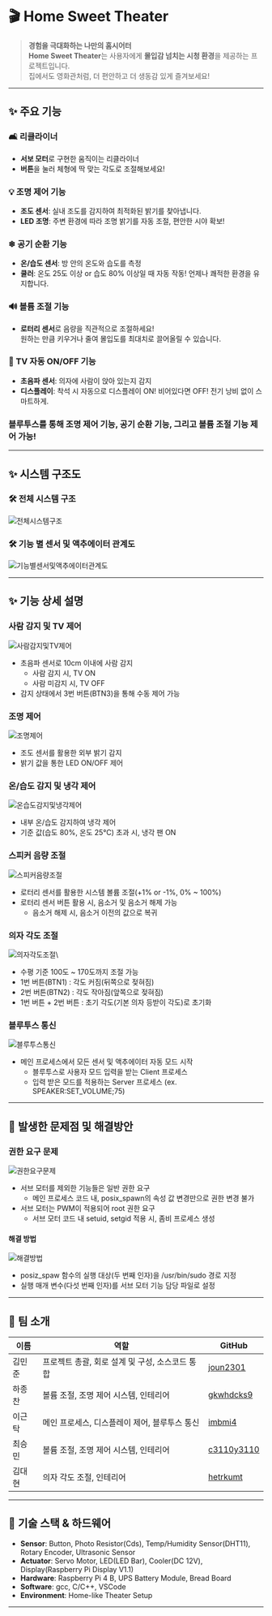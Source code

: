 # 🎬 Home Sweet Theater

> **경험을 극대화하는 나만의 홈시어터**  
> **Home Sweet Theater**는 사용자에게 **몰입감 넘치는 시청 환경**을 제공하는 프로젝트입니다.  
> 집에서도 영화관처럼, 더 편안하고 더 생동감 있게 즐겨보세요!

---

## ✨ 주요 기능

### 🛋 리클라이너
- **서보 모터**로 구현한 움직이는 리클라이너  
- **버튼**을 눌러 체형에 딱 맞는 각도로 조절해보세요!


### 💡 조명 제어 기능
- **조도 센서**: 실내 조도를 감지하여 최적화된 밝기를 찾아냅니다.  
- **LED 조명**: 주변 환경에 따라 조명 밝기를 자동 조절, 편안한 시야 확보!


### ❄ 공기 순환 기능
- **온/습도 센서**: 방 안의 온도와 습도를 측정  
- **쿨러**: 온도 25도 이상 or 습도 80% 이상일 때 자동 작동! 언제나 쾌적한 환경을 유지합니다.


### 🔊 볼륨 조절 기능
- **로터리 센서**로 음량을 직관적으로 조절하세요!  
  원하는 만큼 키우거나 줄여 몰입도를 최대치로 끌어올릴 수 있습니다.


### 🎦 TV 자동 ON/OFF 기능 
- **초음파 센서**: 의자에 사람이 앉아 있는지 감지  
- **디스플레이**: 착석 시 자동으로 디스플레이 ON! 비어있다면 OFF! 전기 낭비 없이 스마트하게.


### 블루투스를 통해 조명 제어 기능, 공기 순환 기능, 그리고 볼륨 조절 기능 제어 가능!

---

## ✨ 시스템 구조도

### 🛠 전체 시스템 구조
![전체시스템구조](https://github.com/user-attachments/assets/b9c3aacb-0e41-4cd9-9202-d39e9af012ef)


### 🛠 기능 별 센서 및 액추에이터 관계도
![기능별센서및액추에이터관계도](https://github.com/user-attachments/assets/edfa6b24-465f-46e5-b46f-08133e9d065e)

---

## ✨ 기능 상세 설명

### 사람 감지 및 TV 제어
![사람감지및TV제어](https://github.com/user-attachments/assets/bc0641f4-580f-49cc-bda6-d32bd13f604d)
- 초음파 센서로 10cm 이내에 사람 감지
  - 사람 감지 시, TV ON
  - 사람 미감지 시, TV OFF
- 감지 상태에서 3번 버튼(BTN3)을 통해 수동 제어 가능


### 조명 제어
![조명제어](https://github.com/user-attachments/assets/90ae9fa9-1c2b-476a-b62e-552464d1c10d)
- 조도 센서를 활용한 외부 밝기 감지
- 밝기 값을 통한 LED ON/OFF 제어


### 온/습도 감지 및 냉각 제어
![온습도감지및냉각제어](https://github.com/user-attachments/assets/297c36b6-dbe6-40b1-b1c2-9215d6a3427f)
- 내부 온/습도 감지하여 냉각 제어
- 기준 값(습도 80%, 온도 25°C) 초과 시, 냉각 팬 ON


### 스피커 음량 조절
![스피커음량조절](https://github.com/user-attachments/assets/97b4b0db-de89-4ed9-bb6f-3839087dbb85)
- 로터리 센서를 활용한 시스템 볼륨 조절(+1% or -1%, 0% ~ 100%)
- 로터리 센서 버튼 활용 시, 음소거 및 음소거 해제 가능
  - 음소거 해제 시, 음소거 이전의 값으로 복귀


### 의자 각도 조절
![의자각도조절](https://github.com/user-attachments/assets/78908708-0139-4f57-b55c-d55a124a5217)\
- 수평 기준 100도 ~ 170도까지 조절 가능 
- 1번 버튼(BTN1) : 각도 커짐(뒤쪽으로 젖혀짐)
- 2번 버튼(BTN2) : 각도 작아짐(앞쪽으로 젖혀짐)
- 1번 버튼 + 2번 버튼 : 초기 각도(기본 의자 등받이 각도)로 초기화


### 블루투스 통신
![블루투스통신](https://github.com/user-attachments/assets/72e94dd6-536a-4c7b-9cfc-53cd481c1f7a)
- 메인 프로세스에서 모든 센서 및 액추에이터 자동 모드 시작
  - 블루투스로 사용자 모드 입력을 받는 Client 프로세스
  - 입력 받은 모드를 적용하는 Server 프로세스 (ex. SPEAKER:SET_VOLUME;75)

---

## 🧠 발생한 문제점 및 해결방안

### 권한 요구 문제
![권한요구문제](https://github.com/user-attachments/assets/850afbc3-35a5-4677-b6fd-61aedc41fc6d)
- 서브 모터를 제외한 기능들은 일반 권한 요구
  - 메인 프로세스 코드 내, posix_spawn의 속성 값 변경만으로 권한 변경 불가
- 서브 모터는 PWM이 적용되어 root 권한 요구
  - 서브 모터 코드 내 setuid, setgid 적용 시, 좀비 프로세스 생성


#### 해결 방법
![해결방법](https://github.com/user-attachments/assets/18e7c389-b2b1-45f1-a17c-b8005620242c)
- posiz_spaw 함수의 실행 대상(두 번째 인자)을 /usr/bin/sudo 경로 지정
- 실행 매개 변수(다섯 번째 인자)를 서브 모터 기능 담당 파일로 설정

---

## 👥 팀 소개
| 이름      | 역할                             | GitHub                                      |
|-----------|----------------------------------|---------------------------------------------|
| 김민준    | 프로젝트 총괄, 회로 설계 및 구성, 소스코드 통합  | [joun2301](https://github.com/joun2301)   |
| 하종찬    | 볼륨 조절, 조명 제어 시스템, 인테리어  | [gkwhdcks9](https://github.com/gkwhdcks9)   |
| 이근탁    | 메인 프로세스, 디스플레이 제어, 블루투스 통신  | [imbmi4](https://github.com/imbmi4)   |
| 최승민    | 볼륨 조절, 조명 제어 시스템, 인테리어  | [c3110y3110](https://github.com/dashboard)   |
| 김대현    | 의자 각도 조절, 인테리어  | [hetrkumt](https://github.com/hetrkumt)   |

---

## 🔧 기술 스택 & 하드웨어
- **Sensor**: Button, Photo Resistor(Cds), Temp/Humidity Sensor(DHT11), Rotary Encoder, Ultrasonic Sensor
- **Actuator**: Servo Motor, LED(LED Bar), Cooler(DC 12V), Display(Raspberry Pi Display V1.1)
- **Hardware**: Raspberry Pi 4 B, UPS Battery Module, Bread Board
- **Software**: gcc, C/C++, VSCode
- **Environment**: Home-like Theater Setup

---
